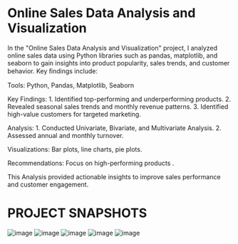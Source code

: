 # Online Sales Data Analysis and Visualization

In the "Online Sales Data Analysis and Visualization" project, I analyzed online sales data using Python libraries such as pandas, matplotlib, and seaborn to gain insights into product popularity, sales trends, and customer behavior. Key ﬁndings include:

Tools: Python, Pandas, Matplotlib, Seaborn

Key Findings: 1. Identified top-performing and underperforming products.
              2. Revealed seasonal sales trends and monthly revenue patterns.
              3. Identified high-value customers for targeted marketing.

Analysis: 1. Conducted Univariate, Bivariate, and Multivariate Analysis.
          2. Assessed annual and monthly turnover.

Visualizations: Bar plots, line charts, pie plots.

Recommendations: Focus on high-performing products .

This Analysis provided actionable insights to improve sales performance and customer engagement.

# PROJECT SNAPSHOTS

![image](https://github.com/Priyansh3012/Online-Sales-Data-Analysis-and-Visualization/assets/131145002/8a1fe099-2162-4c9f-b6d6-c5f75fa747fd)
![image](https://github.com/Priyansh3012/Online-Sales-Data-Analysis-and-Visualization/assets/131145002/5cb83498-207e-42b2-8a0c-8d8c1ea1e0f5)
![image](https://github.com/Priyansh3012/Online-Sales-Data-Analysis-and-Visualization/assets/131145002/d652ec35-e70e-40ec-917b-d2e822ad7ec4)
![image](https://github.com/Priyansh3012/Online-Sales-Data-Analysis-and-Visualization/assets/131145002/d58af7cf-7ed6-4f96-a54a-215d123a430b)
![image](https://github.com/Priyansh3012/Online-Sales-Data-Analysis-and-Visualization/assets/131145002/4a463f96-200d-499d-811b-280a6d48f313)








